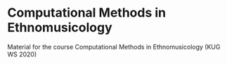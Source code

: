 # Computational Methods in Ethnomusicology
Material for the course Computational Methods in Ethnomusicology (KUG WS 2020)
